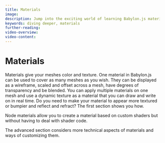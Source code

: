 ```yaml
---
title: Materials
image: 
description: Jump into the exciting world of learning Babylon.js materials.
keywords: diving deeper, materials
further-reading:
video-overview:
video-content:
---
```


# Materials

Materials give your meshes color and texture. One material in Babylon.js can be used to cover as many meshes as you wish. They can be displayed as a wireframe, scaled and offset across a mesh, have degrees of transparency and be blended. You can apply multiple materials on one mesh and use a dynamic texture as a material that you can draw and write on in real time. Do you need to make your material to appear more textured or bumpier and reflect and refract? The first section shows you how.

Node materials allow you to create a material based on custom shaders but without having to deal with shader code.

The advanced section considers more technical aspects of materials and ways of customizing them.
